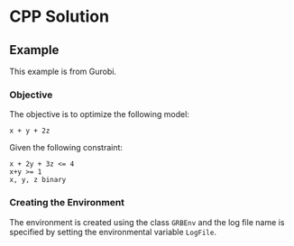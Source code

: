# CPP Solution

## Example
This example is from Gurobi.

### Objective
The objective is to optimize the following model:

```text
x + y + 2z
```

Given the following constraint:

```text
x + 2y + 3z <= 4
x+y >= 1
x, y, z binary
```

### Creating the Environment
The environment is created using the class `GRBEnv` and the log file name is specified by setting the environmental variable
`LogFile`.